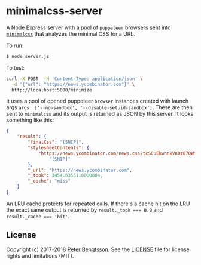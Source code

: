 # minimalcss-server

A Node Express server with a pool of `puppeteer` browsers
sent into [`minimalcss`](https://github.com/peterbe/minimalcss) that
analyzes the minimal CSS for a URL.

To run:

```sh
$ node server.js
```

To test:

```sh
curl -X POST  -H 'Content-Type: application/json' \
  -d '{"url": "https://news.ycombinator.com"}' \
  http://localhost:5000/minimize
```

It uses a pool of opened puppeteer `browser` instances created with
launch args `args: ['--no-sandbox', '--disable-setuid-sandbox']`.
These are then sent to `minimalcss` and its output is returned as JSON
by this server. It looks something like this:

```json
{
    "result": {
        "finalCss": "[SNIP]",
        "stylesheetContents": {
            "https://news.ycombinator.com/news.css?tcSCuEkwhnkVn0z07QWM":
                "[SNIP]"
        },
        "_url": "https://news.ycombinator.com",
        "_took": 3454.6355110000004,
        "_cache": "miss"
    }
}
```

An LRU cache protects for repeated calls. If there's a cache hit on the LRU
the exact same output is returned by `result._took === 0.0` and
`result._cache === 'hit'`.

## License

Copyright (c) 2017-2018 [Peter Bengtsson](https://www.peterbe.com).
See the [LICENSE](/LICENSE) file for license rights and limitations (MIT).

